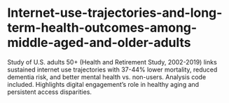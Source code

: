 # Internet-use-trajectories-and-long-term-health-outcomes-among-middle-aged-and-older-adults
Study of U.S. adults 50+ (Health and Retirement Study, 2002-2019) links sustained internet use trajectories with 37-44% lower mortality, reduced dementia risk, and better mental health vs. non-users. Analysis code included. Highlights digital engagement’s role in healthy aging and persistent access disparities.
